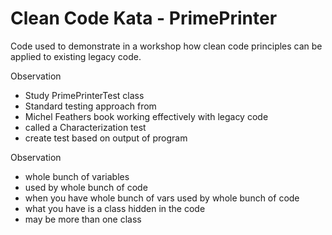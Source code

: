 # Clean Code Kata - PrimePrinter

Code used to demonstrate in a workshop how clean code principles can be
applied to existing legacy code.

Observation

- Study PrimePrinterTest class
- Standard testing approach from
- Michel Feathers book working effectively with legacy code
- called a Characterization test
- create test based on output of program

Observation

- whole bunch of variables
- used by whole bunch of code
- when you have whole bunch of vars used by whole bunch of code
- what you have is a class hidden in the code
- may be more than one class